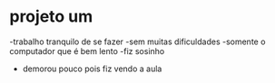  # projeto um 
-trabalho tranquilo de se fazer
-sem muitas dificuldades
-somente o computador que é bem lento
-fiz sosinho
- demorou pouco pois fiz vendo a aula

